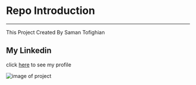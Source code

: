 # Repo Introduction
---
This Project Created By Saman Tofighian

## My Linkedin
click [here](https://www.linkedin.com/in/saman-tofighian/) to see my profile

 ![image of project](image.jpg)
